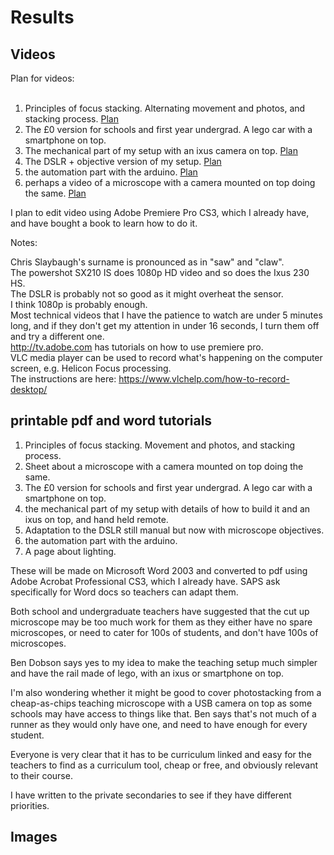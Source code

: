 

# Results

## Videos

Plan for videos:<br><br>

1.	Principles of focus stacking. Alternating movement and photos, and stacking process. <a href="FocusStacking.md">Plan</a><br>
2.  The £0 version for schools and first year undergrad. A lego car with a smartphone on top. 
3.	The mechanical part of my setup with an ixus camera on top. <a href="Mechanics.md">Plan</a><br>
4.	The DSLR + objective version of my setup. <a href="DSLRAndObjective.md">Plan</a><br>
5.	the automation part with the arduino. <a href="Automation.md">Plan</a><br>
6.	perhaps a video of a microscope with a camera mounted on top doing the same. <a href="MicroscopeMountedCamera.md">Plan</a> <br>

I plan to edit video using Adobe Premiere Pro CS3, which I already have, and have bought a book to learn how to do it. 

Notes:

Chris Slaybaugh's surname is pronounced as in "saw" and "claw".<br>
The powershot SX210 IS does 1080p HD video and so does the Ixus 230 HS. <br>
The DSLR is probably not so good as it might overheat the sensor. <br>
I think 1080p is probably enough. <br>
Most technical videos that I have the patience to watch are under 5 minutes long, and if they don't get my attention in under 16 seconds, I turn them off and try a different one. <br>
http://tv.adobe.com has tutorials on how to use premiere pro. <br>
VLC media player can be used to record what's happening on the computer screen, e.g. Helicon Focus processing. <br>
The instructions are here: https://www.vlchelp.com/how-to-record-desktop/


## printable pdf and word tutorials 


1.	Principles of focus stacking. Movement and photos, and stacking process. <br>
2.	Sheet about a microscope with a camera mounted on top doing the same. <br>
3.  The £0 version for schools and first year undergrad. A lego car with a smartphone on top. 
4.	the mechanical part of my setup with details of how to build it and an ixus on top, and hand held remote. <br>
5.	Adaptation to the DSLR still manual but now with microscope objectives.<br> 
6.	the automation part with the arduino.<br>
7.	A page about lighting. <br>

These will be made on Microsoft Word 2003 and converted to pdf using Adobe Acrobat Professional CS3, which I already have. 
SAPS ask specifically for Word docs so teachers can adapt them. 

Both school and undergraduate teachers have suggested that the cut up microscope may be too much work for them as they either have no spare microscopes, or need to cater for 100s of students, and don't have 100s of microscopes. 

Ben Dobson says yes to my idea to make the teaching setup much simpler and have the rail made of lego, with an ixus or smartphone on top. 

I'm also wondering whether it might be good to cover photostacking from a cheap-as-chips teaching microscope with a USB camera on top as some schools may have access to things like that. Ben says that's not much of a runner as they would only have one, and need to have enough for every student. 

Everyone is very clear that it has to be curriculum linked and easy for the teachers to find as a curriculum tool, cheap or free, and obviously relevant to their course. 

I have written to the private secondaries to see if they have different priorities. 



## Images
